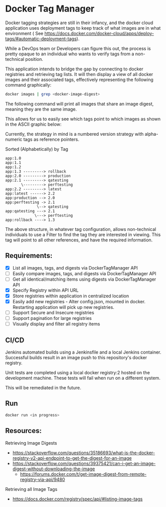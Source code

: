 # Docker Tag Manager

Docker tagging strategies are still in their infancy, and the docker cloud application uses deployment tags to keep track of what images are in what environment ( See https://docs.docker.com/docker-cloud/apps/deploy-tags/#automatic-deployment-tags).

While a DevOps team or Developers can figure this out, the process is pretty opaque to an individual who wants to verify tags from a non-technical position.

This application intends to bridge the gap by connecting to docker registries and retrieving tag lists. It will then display a view of all docker images and their associated tags, effectively representing the following command graphically:

```bash
docker images | grep <docker-image-digest>
```
    
The following command will print all images that share an image digest, meaning they are the same image.

This allows for us to easily see which tags point to which images as shown in the ASCII graphic below:

Currently, the strategy in mind is a numbered version strategy with alpha-numeric tags as reference pointers.

Sorted (Alphabetically) by Tag

    app:1.0
    app:1.1
    app:1.2
    app:1.3 ---------> rollback
    app:2.0 ---------> production
    app:2.1 ---------> qatesting
           \---------> perftesting
    app:2.2 ---------> latest
    app:latest ------> 2.2
    app:production --> 2.0
    app:perftesting -> 2.1
                  \--> qatesting
    app:qatesting ---> 2.1
                 \---> perftesting
    app:rollback ----> 1.3

The above structure, in whatever tag configuration, allows non-technical individuals to use a Filter to find the tag they are interested in viewing. This tag will point to all other references, and have the required information.

## Requirements:

- [X] List all images, tags, and digests via DockerTagManager API
- [ ] Easily compare images, tags, and digests via DockerTagManager API
- [ ] Get all identical/matching items using digests via DockerTagManager API
- [X] Specify Registry within API URL
- [X] Store registries within application in centralized location
- [X] Easily add new registries - Alter config.json, mounted in docker. Restarting application will pick up new registries.
- [ ] Support Secure and Insecure registries
- [ ] Support pagination for large registries
- [ ] Visually display and filter all registry items

## CI/CD
Jenkins automated builds using a Jenkinsfile and a local Jenkins container. Successful builds result in an image push to this repository's docker registry.

Unit tests are completed using a local docker registry:2 hosted on the development machine. These tests will fail when run on a different system. 

This will be remediated in the future.

## Run
```bash
docker run <in progress>
```

## Resources:
Retrieving Image Digests
- https://stackoverflow.com/questions/35186693/what-is-the-docker-registry-v2-api-endpoint-to-get-the-digest-for-an-image
- https://stackoverflow.com/questions/39375421/can-i-get-an-image-digest-without-downloading-the-image
    - https://forums.docker.com/t/get-image-digest-from-remote-registry-via-api/9480

Retrieving all Image Tags
- https://docs.docker.com/registry/spec/api/#listing-image-tags